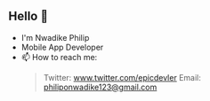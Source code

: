 ## Hello 👋
- I'm Nwadike Philip
- Mobile App Developer
- 📫 How to reach me:
  > Twitter: www.twitter.com/epicdevler
  > Email: philiponwadike123@gmail.com
  
<!--
**epicdevler/epicdevler** is a ✨ _special_ ✨ repository because its `README.md` (this file) appears on your GitHub profile.

Here are some ideas to get you started:

- 🔭 I’m currently working on ...
- 🌱 I’m currently learning ...
- 👯 I’m looking to collaborate on ...
- 🤔 I’m looking for help with ...
- 💬 Ask me about ...
- 📫 How to reach me: ...
- 😄 Pronouns: ...
- ⚡ Fun fact: ...
-->
